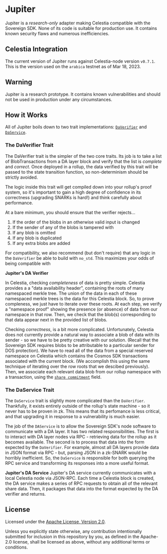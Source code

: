 # Jupiter

Jupiter is a _research-only_ adapter making Celestia compatible with the Sovereign SDK. None of its code is
suitable for production use. It contains known security flaws and numerous inefficiencies.

## Celestia Integration

The current version of Jupiter runs against Celestia-node version `v0.7.1`. This is the version used on the `arabica` testnet
as of Mar 18, 2023.

## Warning

Jupiter is a research prototype. It contains known vulnerabilities and should not be used in production under any
circumstances.

## How it Works

All of Jupiter boils down to two trait implementations: [`DaVerifier`](https://github.com/Sovereign-Labs/sovereign/blob/8388dc2176940bc6a909076e5ed43feb5a87bf7a/sdk/src/state_machine/da.rs#L36) and [`DaService`](https://github.com/Sovereign-Labs/sovereign/blob/8388dc2176940bc6a909076e5ed43feb5a87bf7a/sdk/src/node/services/da.rs#L13).

### The DaVerifier Trait

The DaVerifier trait is the simpler of the two core traits. Its job is to take a list of BlobTransactions from a DA layer block
and verify that the list is _complete_ and _correct_. Once deployed in a rollup, the data verified by this trait
will be passed to the state transition function, so non-determinism should be strictly avoided.

The logic inside this trait will get compiled down into your rollup's proof system, so it's important to gain a high
degree of confidence in its correctness (upgrading SNARKs is hard!) and think carefully about performance.

At a bare minimum, you should ensure that the verifier rejects...

1. If the order of the blobs in an otherwise valid input is changed
1. If the sender of any of the blobs is tampered with
1. If any blob is omitted
1. If any blob is duplicated
1. If any extra blobs are added

For compatibility, we also recommend (but don't require) that any logic in the `DaVerifier` be able to build with `no_std`.
This maximizes your odds of being compatible with

**Jupiter's DA Verifier**

In Celestia, checking _completeness_ of data is pretty simple. Celestia provides a a "data availability header",
containing the roots of many namespaced merkle tree. The union of the data in each of these namespaced merkle trees
is the data for this Celestia block. So, to prove compleness, we just have to iterate over these roots. At each step,
we verify a "namespace proof" showing the presence (or absence) of data from our namespace
in that row. Then, we check that the blob(s) corresponding to that data appear next in the provided list of blobs.

Checking _correctness_, is a bit more complicated. Unfortunately, Celestia does not currently provide a natural
way to associate a blob of data with its sender - so we have to be pretty creative with our solution. (Recall that the
Sovereign SDK requires blobs to be attributable to a particular sender for DOS protection). We have to read
all of the data from a special reserved namespace on Celestia which contains the Cosmos SDK transactions associated
with the current block. (We accomplish this using the same technique of iterating over the row roots that we descibed previously). Then, we associate each relevant data blob from our rollup namespace with a transaction, using the
[`share commitment`](https://github.com/celestiaorg/celestia-app/blob/main/proto/celestia/blob/v1/tx.proto#L25) field.

### The DaService Trait

The `DaService` trait is slightly more complicated than the `DaVerifier`. Thankfully, it exists entirely outside of the
rollup's state machine - so it never has to be proven in zk. This means that its perfomance is less critical, and that
upgrading it in response to a vulnerability is much easier.

The job of the `DAService` is to allow the Sovereign SDK's node software to communicate with a DA layer. It has two related
responsibilities. The first is to interact with DA layer nodes via RPC - retrieving data for the rollup as it becomes
available. The second is to process that data into the form expected by the `DaVerifier`. For example, almost all DA layers
provide data in JSON format via RPC - but, parsing JSON in a zk-SNARK would be horribly inefficient. So, the `DaService`
is responsible for both querying the RPC service and transforming its responses into a more useful format.

**Jupiter's DA Service**
Jupiter's DA service currently communicates with a local Celestia node via JSON-RPC. Each time a Celestia block is
created, the DA service makes a series of RPC requests to obtain all of the relevant share data. Then, it packages
that data into the format expected by the DA verifier and returns.

## License

Licensed under the [Apache License, Version
2.0](./LICENSE).

Unless you explicitly state otherwise, any contribution intentionally submitted
for inclusion in this repository by you, as defined in the Apache-2.0 license, shall be
licensed as above, without any additional terms or conditions.
